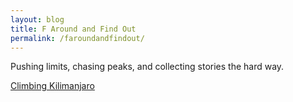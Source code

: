 ```yaml
---
layout: blog
title: F Around and Find Out
permalink: /faroundandfindout/
---
```


Pushing limits, chasing peaks, and collecting stories the hard way.


[Climbing Kilimanjaro](https://bangaloremirror.indiatimes.com/opinion/sunday-read/on-top-of-the-world/articleshow/53890829.cms)

